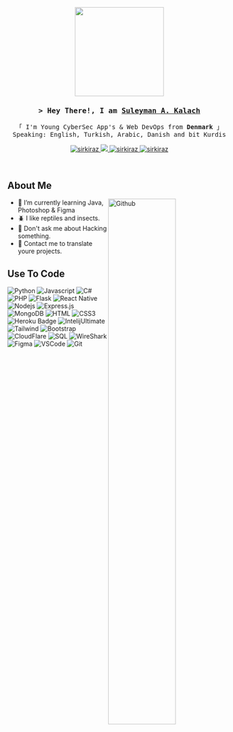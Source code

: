 <p align="center">
    <img width="200" src="https://cdn.discordapp.com/attachments/1137009999919468624/1138555405526651022/IMG_8346.png">
</p>

<h3 align="center">
        <samp>&gt; Hey There!, I am
                <b><a target="_blank" href="">Suleyman A. Kalach</a></b></samp> 
</h3>


<p align="center"> 
  <samp>
    「 I'm Young CyberSec App's & Web DevOps from <b>Denmark</b> 」
    <br>
 Speaking: English, Turkish, Arabic, Danish and bit Kurdis
    <br>
  </samp>
</p>

<p align="center">
 <a href="https://linkedin.com/in/mirkalach" target="_blank">
  <img src="https://img.shields.io/badge/LinkedIn-ff8d4e?style=for-the-badge&logo=linkedin&logoColor=white" alt="sirkiraz"/>
 </a>
 <a href="https://twitter.com/mirkalach" target="_blank">
  <img src="https://img.shields.io/badge/Twitter-000304?style=for-the-badge&logo=Twitter&logoColor=white" />
 </a>
 <a href="https://instagram.com/mirkalach" target="_blank">
  <img src="https://img.shields.io/badge/Instagram-fe4164?style=for-the-badge&logo=instagram&logoColor=white" alt="sirkiraz" />
 </a> 
  <a href="https://https://discordapp.com/users/602087236623794179" target="blank">
  <img src="https://img.shields.io/badge/discord-5865F2?style=for-the-badge&logo=discord&logoColor=white" alt="sirkiraz" />
 </a>
</p>
<br />

## About Me 
<img width="55%" align="right" alt="Github" src="https://raw.githubusercontent.com/onimur/.github/master/.resources/git-header.svg" />

- 🌱 I’m currently learning Java, Photoshop & Figma
- 🪲 I like reptiles and insects.
- 🧩 Don't ask me about Hacking something.
- 💭 Contact me to translate youre projects.

## Use To Code
![Python](https://img.shields.io/badge/Python-FFD43B?style=for-the-badge&labelColor=black&logo=Python&logoColor=FFD43B)
![Javascript](https://img.shields.io/badge/Javascript-F0DB4F?style=for-the-badge&labelColor=black&logo=javascript&logoColor=f0db4f)
![C#](https://img.shields.io/badge/csharp-purple?style=for-the-badge&logo=csharp&logoColor=white)
![PHP](https://img.shields.io/badge/php-576490?style=for-the-badge&logo=php&logoColor=white)
![Flask](https://img.shields.io/badge/-Flask-646464?style=for-the-badge&labelColor=black&logo=flask&logoColor=white)
![React Native](https://img.shields.io/badge/React_Native-20232A?style=for-the-badge&logo=react&logoColor=61DAFB)
![Nodejs](https://img.shields.io/badge/Nodejs-44883e?style=for-the-badge&labelColor=black&logo=node.js&logoColor=44883e)
![Express.js](https://img.shields.io/badge/Express.js-000000?style=for-the-badge&logo=express&logoColor=white)
![MongoDB](https://img.shields.io/badge/MongoDB-4DB33D?style=for-the-badge&logo=mongodb&logoColor=white)
![HTML](https://img.shields.io/badge/HTML5-E34F26?style=for-the-badge&logo=html5&logoColor=white)
![CSS3](https://img.shields.io/badge/CSS3-1572B6?style=for-the-badge&logo=css3&logoColor=white)
![Heroku Badge](https://img.shields.io/badge/Heroku-CC6699?style=for-the-badge&logo=Heroku&logoColor=white)
![IntelijUltimate](https://img.shields.io/badge/Jetbrains-0170FE?style=for-the-badge&logo=Jetbrains&logoColor=white)
![Tailwind](https://img.shields.io/badge/Tailwind_CSS-092749?style=for-the-badge&logo=tailwindcss&logoColor=06B6D4&labelColor=000000)
![Bootstrap](https://img.shields.io/badge/Bootstrap-6914e8?style=for-the-badge&logo=bootstrap&logoColor=white)
![CloudFlare](https://img.shields.io/badge/CloudFlare-F48120?style=for-the-badge&logo=CloudFlare&logoColor=white)
![SQL](https://img.shields.io/badge/SQL-000000?style=for-the-badge&logo=SQL&logoColor=white)
![WireShark](https://img.shields.io/badge/WireShark-blue?style=for-the-badge&logo=WireShark&logoColor=white)
![Figma](https://img.shields.io/badge/-Figma-FF4154?style=for-the-badge&logo=figma&logoColor=white)
![VSCode](https://img.shields.io/badge/Visual_Studio_Code-4445f9?style=for-the-badge&logo=visual%20studio&logoColor=white)
![Git](https://img.shields.io/badge/Git-F05032?style=for-the-badge&logo=git&logoColor=white)
